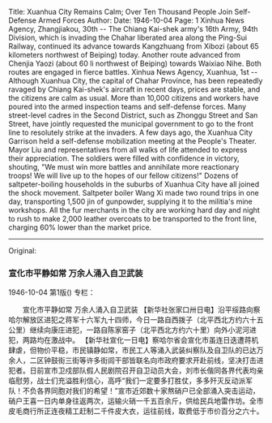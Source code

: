 Title: Xuanhua City Remains Calm; Over Ten Thousand People Join Self-Defense Armed Forces
Author:
Date: 1946-10-04
Page: 1
Xinhua News Agency, Zhangjiakou, 30th -- The Chiang Kai-shek army's 16th Army, 94th Division, which is invading the Chahar liberated area along the Ping-Sui Railway, continued its advance towards Kangzhuang from Xibozi (about 65 kilometers northwest of Beiping) today. Another route advanced from Chenjia Yaozi (about 60 li northwest of Beiping) towards Waixiao Nihe. Both routes are engaged in fierce battles.
	Xinhua News Agency, Xuanhua, 1st -- Although Xuanhua City, the capital of Chahar Province, has been repeatedly ravaged by Chiang Kai-shek's aircraft in recent days, prices are stable, and the citizens are calm as usual. More than 10,000 citizens and workers have poured into the armed inspection teams and self-defense forces. Many street-level cadres in the Second District, such as Zhonggu Street and San Street, have jointly requested the municipal government to go to the front line to resolutely strike at the invaders. A few days ago, the Xuanhua City Garrison held a self-defense mobilization meeting at the People's Theater. Mayor Liu and representatives from all walks of life attended to express their appreciation. The soldiers were filled with confidence in victory, shouting, "We must win more battles and annihilate more reactionary troops! We will live up to the hopes of our fellow citizens!" Dozens of saltpeter-boiling households in the suburbs of Xuanhua City have all joined the shock movement. Saltpeter boiler Wang Xi made two round trips in one day, transporting 1,500 jin of gunpowder, supplying it to the militia's mine workshops. All the fur merchants in the city are working hard day and night to rush to make 2,000 leather overcoats to be transported to the front line, charging 60% lower than the market price.



<hr /> 

Original: 


### 宣化市平静如常  万余人涌入自卫武装

1946-10-04
第1版()
专栏：

　　宣化市平静如常
    万余人涌入自卫武装
    【新华社张家口卅日电】沿平绥路向察哈尔解放区进犯之蒋军十六军九十四师，今日一路自西拨子（北平西北方约六十五公里）继续向康庄进犯，一路自陈家窑子（北平西北方约六十里）向外小泥河进犯，两路均在激战中。
    【新华社宣化一日电】察哈尔省会宣化市虽连日迭遭蒋机肆虐，但物价平稳，市民镇静如常，市民工人等涌入武装纠察队及自卫队的已达万余人，二区钟鼓街三街等许多街闾干部皆联名向市政府要求开赴前线，坚决打击进犯者。日前宣市卫戍部队假人民剧院召开自卫动员大会，刘市长偕同各界代表均亲临慰劳，战士们充溢胜利信心，高呼“我们一定要多打胜仗，多多歼灭反动派军队！不负各界同胞对我们的希望！”宣市近郊数十家熬硝户已全部涌入突击运动，硝户王喜一日内单身往返两次，运输火硝一千五百余斤，供给民兵地雷作坊。全市皮毛商行所正连夜精工赶制二千件皮大衣，运往前线，取费低于市价百分之六十。
